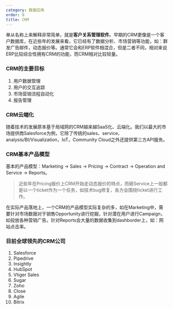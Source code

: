 ```yaml
---
category: 数据应用
order: 8
title: CRM
---
```


单从名称上来解释非常简单，就是**客户关系管理软件**。早期的CRM更像是一个客户数据库，在近些年的发展来看，它已经有了数据分析、市场营销等功能，如：群发广告邮件，动态报价等。通常它会和ERP软件相混合，但是二者不同，相对来说ERP比较综合性拥有CRM的功能，而CRM相对比较轻量。

### CRM的主要目标

1. 用户数据管理
2. 用户的交互追踪
3. 市场营销流程自动化
4. 报告管理

### CRM云端化

随着技术的发展原本基于局域网的CRM越来越SaaS化、云端化。我们以最大的市场提供商Salesforce为例，它除了传统的sales、service、analysis/BI/Visualization，IoT，Community Cloud之外还提供第三方API服务。

### CRM基本产品模型

基本的产品模型：Marketing -> Sales -> Pricing -> Contract -> Operation and Service -> Reports。

> 近些年在Pricing报价上CRM开始走动态报价的特点，而砸Service上一般都是以一个ticket作为一个任务，如技术bug修复，各方会围绕ticket进行工作。

在实际产品落地上，一个CRM的产品模型实际复杂的多，如在Marketing中，需要针对市场数据对于销售Opportunity进行挖掘，针对潜在用户进行Campaign，如投放各种营销广告。针对Reports会大量的数据收集到dashborder上，如：网站点击率。

### 目前全球领先的CRM公司

1. Salesforce
2. Pipedrive
3. Insightly
4. HubSpot
5. Vtiger Sales
6. Sugar
7. Zoho
8. Close
9. Agile
10. Bitrix